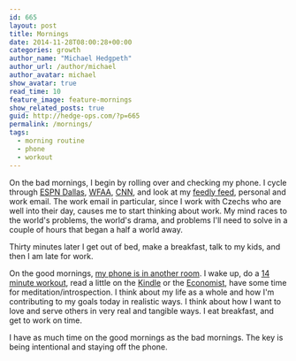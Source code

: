 ```yaml
---
id: 665
layout: post
title: Mornings
date: 2014-11-28T08:00:28+00:00
categories: growth
author_name: "Michael Hedgpeth"
author_url: /author/michael
author_avatar: michael
show_avatar: true
read_time: 10
feature_image: feature-mornings 
show_related_posts: true 
guid: http://hedge-ops.com/?p=665
permalink: /mornings/
tags:
  - morning routine
  - phone
  - workout
---
```

On the bad mornings, I begin by rolling over and checking my phone. I cycle through [ESPN Dallas](http://www.espndallas.com), [WFAA](http://www.wfaa.com), [CNN](http://www.cnn.com), and look at my [feedly feed](http://feedly.com/), personal and work email. The work email in particular, since I work with Czechs who are well into their day, causes me to start thinking about work. My mind races to the world's problems, the world's drama, and problems I'll need to solve in a couple of hours that began a half a world away.<!--more-->

Thirty minutes later I get out of bed, make a breakfast, talk to my kids, and then I am late for work.

On the good mornings, [my phone is in another room](/sanitize-your-smartphone-with-republic-wireless/). I wake up, do a [14 minute workout](http://en.wikipedia.org/wiki/Shovelglove), read a little on the [Kindle](/focus-with-the-amazon-kindle/) or the [Economist](/the-economist-keeps-it-real/), have some time for meditation/introspection. I think about my life as a whole and how I'm contributing to my goals today in realistic ways. I think about how I want to love and serve others in very real and tangible ways. I eat breakfast, and get to work on time.

I have as much time on the good mornings as the bad mornings. The key is being intentional and staying off the phone.